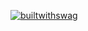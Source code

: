 [![builtwithswag](https://forthebadge.com/images/badges/built-with-swag.svg)](https://parkersmith.io)
